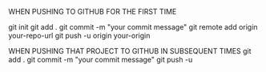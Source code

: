 WHEN PUSHING TO GITHUB FOR THE FIRST TIME

git init
git add .
git commit -m "your commit message"
git remote add origin your-repo-url
git push -u origin your-origin

WHEN PUSHING THAT PROJECT TO GITHUB IN SUBSEQUENT TIMES
git add .
git commit -m "your commit message"
git push -u